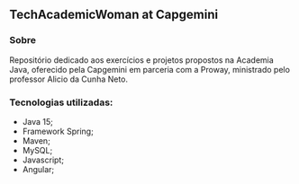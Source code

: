 ## TechAcademicWoman at Capgemini

### Sobre
Repositório dedicado aos exercícios e projetos propostos na Academia Java, oferecido pela Capgemini em parceria com a Proway, ministrado pelo professor Alicio da Cunha Neto.

### Tecnologias utilizadas:
- Java 15;
- Framework Spring;
- Maven;
- MySQL;
- Javascript;
- Angular;
